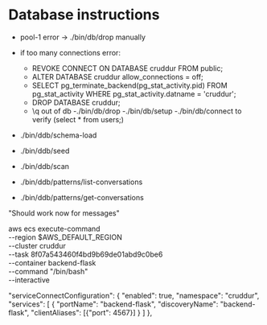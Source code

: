 # Database instructions

- pool-1 error -> ./bin/db/drop manually

- if too many connections error:
    - REVOKE CONNECT ON DATABASE cruddur FROM public;
    - ALTER DATABASE cruddur allow_connections = off;
    - SELECT pg_terminate_backend(pg_stat_activity.pid) FROM pg_stat_activity WHERE pg_stat_activity.datname = 'cruddur';
    - DROP DATABASE cruddur;
    - \q out of db
    -./bin/db/drop
    -./bin/db/setup
    -./bin/db/connect to verify (select * from users;)

- ./bin/ddb/schema-load
- ./bin/ddb/seed
- ./bin/ddb/scan
- ./bin/ddb/patterns/list-conversations
- ./bin/ddb/patterns/get-conversations


"Should work now for messages"

aws ecs execute-command  \
--region $AWS_DEFAULT_REGION \
--cluster cruddur \
--task 8f07a543460f4bd9b69de01abd9c0be6 \
--container backend-flask \
--command "/bin/bash" \
--interactive

"serviceConnectConfiguration": {
      "enabled": true,
      "namespace": "cruddur",
      "services": [
        {
          "portName": "backend-flask",
          "discoveryName": "backend-flask",
          "clientAliases": [{"port": 4567}]
        }
      ]
    },

